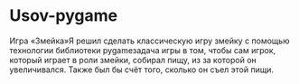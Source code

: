 # Usov-pygame
Игра «Змейка»Я решил сделать классическую игру змейку с помощью технологии библиотеки pygameзадача игры в том, чтобы сам игрок, который играет в роли змейки, собирал пищу, из за которой он увеличивался. Также был бы счёт того, сколько он съел этой пищи. 
